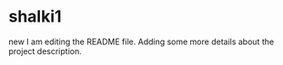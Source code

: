 # shalki1
new
I am editing the README file. Adding some more details about the project description.
